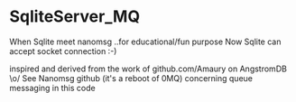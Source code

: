 SqliteServer_MQ
===============

When Sqlite meet nanomsg ..for educational/fun purpose
Now Sqlite can accept socket connection :-)

inspired and derived from the work of github.com/Amaury on AngstromDB \o/
See Nanomsg github (it's a reboot of 0MQ) concerning queue messaging in this code

